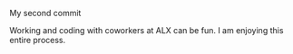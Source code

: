 My second commit

Working and coding with coworkers at ALX can be fun. I am enjoying this entire process.
